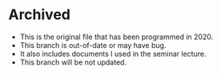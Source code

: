 # Archived
* This is the original file that has been programmed in 2020.
* This branch is out-of-date or may have bug.
* It also includes documents I used in the seminar lecture. 
* This branch will be not updated.